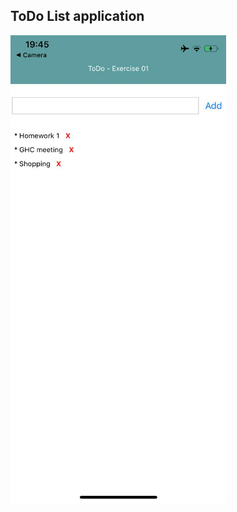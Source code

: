 ## ToDo List application

![alt text](https://github.com/andreabecerrab/react-native-exercises/blob/master/ToDo/todoscreen.png)
